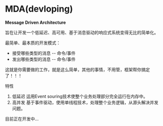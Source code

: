 # MDA(devloping)
**Message Driven Architecture**

旨在让开发一个低延迟、高可用、基于消息驱动的响应式系统变得无比的简单化。

最简单、最本质的开发模式：
- 接受哪些类型的消息 -- 命令/事件
- 发出哪些类型的消息 -- 命令/事件

这就是你需要做的工作，就是这么简单，其他的事情，不用管，框架帮你搞定了！！！

特性
1. 低延迟
运用Event souring技术使整个业务处理部分完全运行在内存中。
2. 高并发
基于事件驱动，使用单线程技术，处理整个业务逻辑，从源头解决并发问题。

目前正在开发中...
